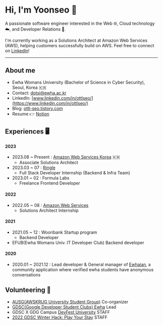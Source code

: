 # Hi, I'm Yoonseo 👋
A passionate software engineer interested in the Web 🌐, Cloud technology ☁️, and Developer Relations 🥑.

I'm currently working as a Solutions Architect at Amazon Web Services (AWS), helping customers successfully build on AWS. Feel free to connect on [LinkedIn](https://www.linkedin.com/in/ottlseo/)!

- - -

## About me 
- Ewha Womans University (Bachelor of Science in Cyber Security), Seoul, Korea 🇰🇷
- Contact: dotsi@ewha.ac.kr
- LinkedIn: [www.linkedin.com/in/ottlseo/](https://www.linkedin.com/in/ottlseo/)
- Blog: [ottl-seo.tistory.com](https://ottl-seo.tistory.com/)
- Resume 👉 [Notion](https://yoonseo.notion.site/Yoonseo-Kim-fbbf3a2a865b4d63b6e86ee1478e23c8) 

## Experiences 🖥️
#### 2023
- 2023.08 ~ Present : [Amazon Web Services Korea](https://github.com/aws) 🇰🇷
  - Associate Solutions Architect
- 2023.03 ~ 07 : [Ringle](https://www.ringleplus.com/en/student/landing/team)
  - Full Stack Developer Internship (Backend & Infra Team)
- 2023.01 ~ 02 : Formula Labs
  - Freelance Frontend Developer

#### 2022
- 2022.05 ~ 08 : [Amazon Web Services](https://github.com/aws)
  - Solutions Architect Internship

#### 2021
- 2021.05 ~ 12 : Wooribank Startup program 
  - Backend Developer
- EFUB(Ewha Womans Univ. IT Developer Club) Backend developer

#### 2020
- 2020.01 ~ 2021.12 : Lead developer & General manager of [Ewhaian](https://www.ewhaian.com/), a community application where verified ewha students have anonymous conversations

## Volunteering 🥑 
- [AUSG(AWSKRUG University Student Group)](https://ausg.me/) Co-organizer 
- [GDSC(Google Developer Student Clubs) Ewha](https://gdscewha.tistory.com/) Lead 
- GDSC X GDG Campus [DevFest University](https://festa.io/events/1862/) STAFF 
- [2022 GDSC Winter Hack: Play Your Stay](https://gdsckoreahackathon2022.github.io/) STAFF 
